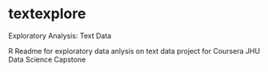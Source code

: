 # textexplore
Exploratory Analysis: Text Data

R Readme for exploratory data anlysis on text data project for Coursera JHU Data Science Capstone
